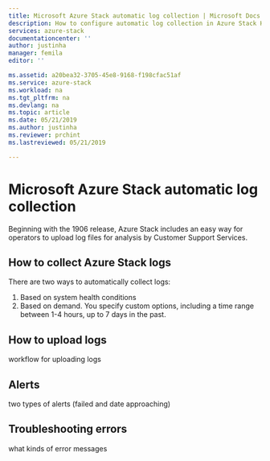 ```yaml
---
title: Microsoft Azure Stack automatic log collection | Microsoft Docs
description: How to configure automatic log collection in Azure Stack Help + Support.
services: azure-stack
documentationcenter: ''
author: justinha
manager: femila
editor: ''

ms.assetid: a20bea32-3705-45e8-9168-f198cfac51af
ms.service: azure-stack
ms.workload: na
ms.tgt_pltfrm: na
ms.devlang: na
ms.topic: article
ms.date: 05/21/2019
ms.author: justinha
ms.reviewer: prchint
ms.lastreviewed: 05/21/2019

---
```

# Microsoft Azure Stack automatic log collection


Beginning with the 1906 release, Azure Stack includes an easy way for operators to upload log files for analysis by Customer Support Services. 

## How to collect Azure Stack logs

There are two ways to automatically collect logs:

1. Based on system health conditions
2. Based on demand. You specify custom options, including a time range between 1-4 hours, up to 7 days in the past. 

## How to upload logs

workflow for uploading logs 

## Alerts
two types of alerts (failed and date approaching)

## Troubleshooting errors

what kinds of error messages 